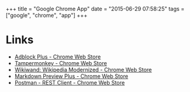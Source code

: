 +++
title = "Google Chrome App"
date = "2015-06-29 07:58:25"
tags = ["google", "chrome", "app"]
+++
# Links
- [Adblock Plus - Chrome Web Store](https://chrome.google.com/webstore/detail/adblock-plus/caieifcjmldblfnjodbcobfdpdghinea?utm_source=chrome-ntp-icon)
- [Tampermonkey - Chrome Web Store](https://chrome.google.com/webstore/detail/tampermonkey/dhdgffkkebhmkfjojejmpbldmpobfkfo?utm_source=chrome-ntp-icon)
- [Wikiwand: Wikipedia Modernized - Chrome Web Store](https://chrome.google.com/webstore/detail/wikiwand-wikipedia-modern/emffkefkbkpkgpdeeooapgaicgmcbolj?utm_source=chrome-ntp-icon)
- [Markdown Preview Plus - Chrome Web Store](https://chrome.google.com/webstore/detail/markdown-preview-plus/febilkbfcbhebfnokafefeacimjdckgl?utm_source=chrome-ntp-icon)
- [Postman - REST Client - Chrome Web Store](https://chrome.google.com/webstore/detail/postman-rest-client/fdmmgilgnpjigdojojpjoooidkmcomcm?utm_source=chrome-ntp-icon)
